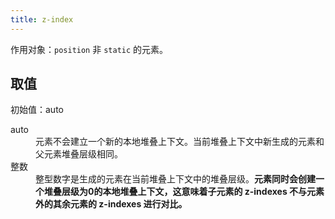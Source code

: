```yaml
---
title: z-index
---
```


作用对象：`position` 非 `static` 的元素。

## 取值

初始值：auto

<dl>
  <dt>auto</dt><dd>元素不会建立一个新的本地堆叠上下文。当前堆叠上下文中新生成的元素和父元素堆叠层级相同。</dd>

  <dt>整数</dt><dd>整型数字是生成的元素在当前堆叠上下文中的堆叠层级。<strong>元素同时会创建一个堆叠层级为0的本地堆叠上下文，这意味着子元素的 z-indexes 不与元素外的其余元素的 z-indexes 进行对比。</strong></dd>
</dl>
